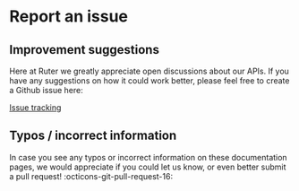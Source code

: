 # Report an issue

## Improvement suggestions

Here at Ruter we greatly appreciate open discussions about our APIs. If you have any suggestions on how it could work
better, please feel free to create a Github issue here: 

[Issue tracking](https://github.com/RuterNo/adt-doc/issues)

## Typos / incorrect information

In case you see any typos or incorrect information on these documentation pages, we would appreciate if you could let us 
know, or even better submit a pull request! :octicons-git-pull-request-16:
